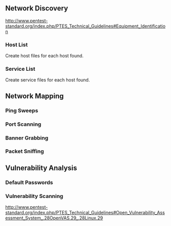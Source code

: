 
## Network Discovery
http://www.pentest-standard.org/index.php/PTES_Technical_Guidelines#Equipment_Identification
### Host List
Create host files for each host found.
### Service List
Create service files for each host found.
## Network Mapping
### Ping Sweeps
### Port Scanning
### Banner Grabbing
### Packet Sniffing
## Vulnerability Analysis
### Default Passwords
### Vulnerability Scanning
http://www.pentest-standard.org/index.php/PTES_Technical_Guidelines#Open_Vulnerability_Assessment_System_.28OpenVAS.29_.28Linux.29
